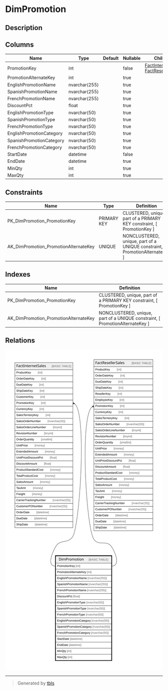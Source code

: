 # DimPromotion

## Description

## Columns

| Name | Type | Default | Nullable | Children | Parents | Comment |
| ---- | ---- | ------- | -------- | -------- | ------- | ------- |
| PromotionKey | int |  | false | [FactInternetSales](FactInternetSales.md) [FactResellerSales](FactResellerSales.md) |  |  |
| PromotionAlternateKey | int |  | true |  |  |  |
| EnglishPromotionName | nvarchar(255) |  | true |  |  |  |
| SpanishPromotionName | nvarchar(255) |  | true |  |  |  |
| FrenchPromotionName | nvarchar(255) |  | true |  |  |  |
| DiscountPct | float |  | true |  |  |  |
| EnglishPromotionType | nvarchar(50) |  | true |  |  |  |
| SpanishPromotionType | nvarchar(50) |  | true |  |  |  |
| FrenchPromotionType | nvarchar(50) |  | true |  |  |  |
| EnglishPromotionCategory | nvarchar(50) |  | true |  |  |  |
| SpanishPromotionCategory | nvarchar(50) |  | true |  |  |  |
| FrenchPromotionCategory | nvarchar(50) |  | true |  |  |  |
| StartDate | datetime |  | false |  |  |  |
| EndDate | datetime |  | true |  |  |  |
| MinQty | int |  | true |  |  |  |
| MaxQty | int |  | true |  |  |  |

## Constraints

| Name | Type | Definition |
| ---- | ---- | ---------- |
| PK_DimPromotion_PromotionKey | PRIMARY KEY | CLUSTERED, unique, part of a PRIMARY KEY constraint, [ PromotionKey ] |
| AK_DimPromotion_PromotionAlternateKey | UNIQUE | NONCLUSTERED, unique, part of a UNIQUE constraint, [ PromotionAlternateKey ] |

## Indexes

| Name | Definition |
| ---- | ---------- |
| PK_DimPromotion_PromotionKey | CLUSTERED, unique, part of a PRIMARY KEY constraint, [ PromotionKey ] |
| AK_DimPromotion_PromotionAlternateKey | NONCLUSTERED, unique, part of a UNIQUE constraint, [ PromotionAlternateKey ] |

## Relations

![er](DimPromotion.svg)

---

> Generated by [tbls](https://github.com/k1LoW/tbls)
